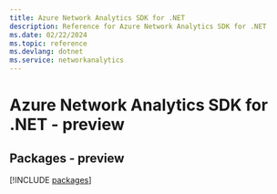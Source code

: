 ```yaml
---
title: Azure Network Analytics SDK for .NET
description: Reference for Azure Network Analytics SDK for .NET
ms.date: 02/22/2024
ms.topic: reference
ms.devlang: dotnet
ms.service: networkanalytics
---
```

# Azure Network Analytics SDK for .NET - preview
## Packages - preview
[!INCLUDE [packages](network-analytics-index.md)]